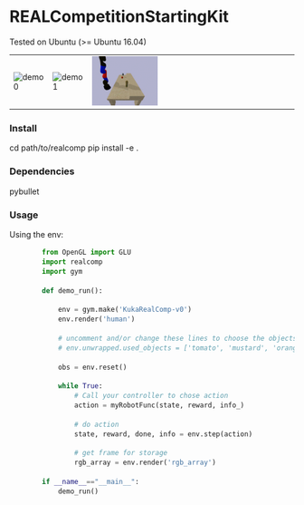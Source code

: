 # REALCompetitionStartingKit
Tested on Ubuntu (>= Ubuntu 16.04)

<TABLE " BORDER="0">
<TR>
<TD><img src="docs/figs/demo0.gif" alt="demo0" width="33%"></TD>
<TD><img src="docs/figs/demo1.gif" alt="demo1" width="33%"></TD>
<TD><img src="docs/figs/demo2.gif" alt="demo1" width="33%"></TD>
</TR>
</TABLE>

### Install
cd path/to/realcomp 
pip install -e .

### Dependencies

pybullet

### Usage
Using the env:
```python
        from OpenGL import GLU
        import realcomp
        import gym

        def demo_run():
        
            env = gym.make('KukaRealComp-v0')
            env.render('human')
            
            # uncomment and/or change these lines to choose the objects to use
            # env.unwrapped.used_objects = ['tomato', 'mustard', 'orange']

            obs = env.reset()  
    
            while True:
                # Call your controller to chose action 
                action = myRobotFunc(state, reward, info_)
                
                # do action
                state, reward, done, info = env.step(action)
                
                # get frame for storage 
                rgb_array = env.render('rgb_array')
                             
        if __name__=="__main__":
            demo_run()
```
